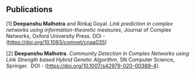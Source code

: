 ## Publications
[1] **Deepanshu Malhotra** and Rinkaj Goyal. *Link prediction in complex networks using information-theoretic measures*, Journal of Complex Networks, Oxford University Press. 
DOI - (https://doi.org/10.1093/comnet/cnaa035)

[2] **Deepanshu Malhotra**. *Community Detection in Complex Networks using Link Strength based Hybrid Genetic Algorithm*, SN Computer Science, Springer. 
DOI - (https://doi.org/10.1007/s42979-020-00389-4).


